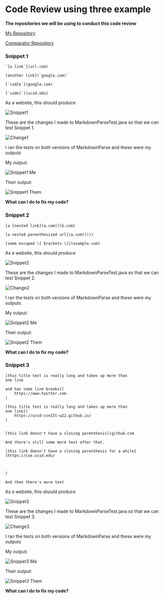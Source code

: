# Code Review using three example

**The repositories we will be using to conduct this code review**

[My Repository](https://github.com/IncogOwl/markdown-parse.git)

[Comparator Repository](https://github.com/yi113/markdown-parse.git)

### Snippet 1

```
`[a link`](url.com)

[another link](`google.com)`

[`cod[e`](google.com)

[`code]`](ucsd.edu)
```

As a website, this should produce 

![Snippet1](Snippet1.png)

These are the changes I made to MarkdownParseTest.java so that we can test Snippet 1.

![Change1](Change1.png)

I ran the tests on both versions of MarkdownParse and these were my outputs

My output:

![Snippet1 Me](Snippet1Me.png)

Their output: 

![Snippet1 Them](Snippet1Them.png)

**What can I do to fix my code?**



### Snippet 2

```
[a [nested link](a.com)](b.com)

[a nested parenthesized url](a.com(()))

[some escaped \[ brackets \]](example.com)
```

As a website, this should produce 

![Snippet2](Snippet2.png)

These are the changes I made to MarkdownParseTest.java so that we can test Snippet 2.

![Change2](Change2.png)

I ran the tests on both versions of MarkdownParse and these were my outputs

My output:

![Snippet2 Me](Snippet2Me.png)

Their output: 

![Snippet2 Them](Snippet2Them.png)

**What can I do to fix my code?**



### Snippet 3

```
[this title text is really long and takes up more than 
one line

and has some line breaks](
    https://www.twitter.com
)

[this title text is really long and takes up more than 
one line](
    https://ucsd-cse15l-w22.github.io/
)


[this link doesn't have a closing parenthesis](github.com

And there's still some more text after that.

[this link doesn't have a closing parenthesis for a while](https://cse.ucsd.edu/



)

And then there's more text
```

As a website, this should produce 

![Snippet3](Snippet3.png)

These are the changes I made to MarkdownParseTest.java so that we can test Snippet 3.

![Change3](Change3.png)

I ran the tests on both versions of MarkdownParse and these were my outputs

My output:

![Snippet3 Me](Snippet3Me.png)

Their output: 

![Snippet3 Them](Snippet3Them.png)

**What can I do to fix my code?**
